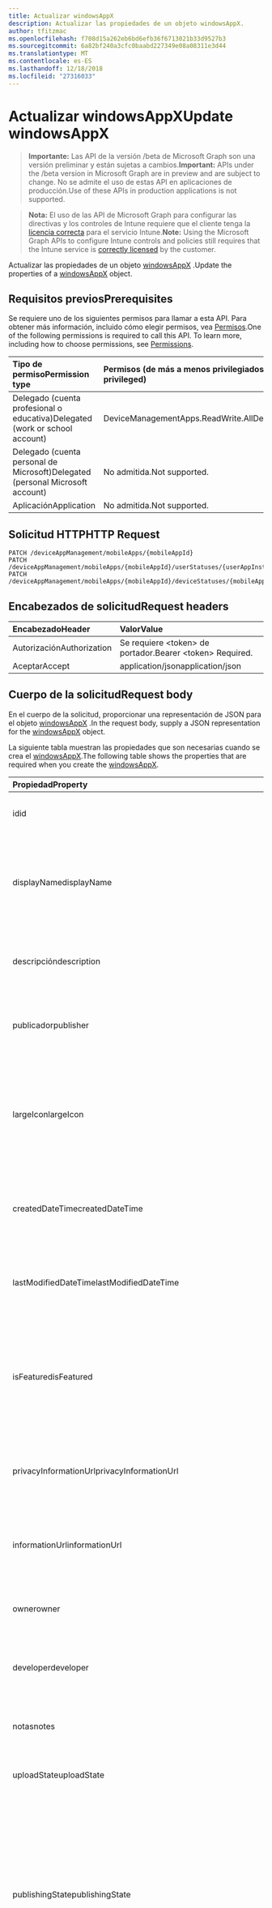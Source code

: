 ```yaml
---
title: Actualizar windowsAppX
description: Actualizar las propiedades de un objeto windowsAppX.
author: tfitzmac
ms.openlocfilehash: f708d15a262eb6bd6efb36f6713021b33d9527b3
ms.sourcegitcommit: 6a82bf240a3cfc0baabd227349e08a08311e3d44
ms.translationtype: MT
ms.contentlocale: es-ES
ms.lasthandoff: 12/18/2018
ms.locfileid: "27316033"
---
```

# <a name="update-windowsappx"></a><span data-ttu-id="37f00-103">Actualizar windowsAppX</span><span class="sxs-lookup"><span data-stu-id="37f00-103">Update windowsAppX</span></span>

> <span data-ttu-id="37f00-104">**Importante:** Las API de la versión /beta de Microsoft Graph son una versión preliminar y están sujetas a cambios.</span><span class="sxs-lookup"><span data-stu-id="37f00-104">**Important:** APIs under the /beta version in Microsoft Graph are in preview and are subject to change.</span></span> <span data-ttu-id="37f00-105">No se admite el uso de estas API en aplicaciones de producción.</span><span class="sxs-lookup"><span data-stu-id="37f00-105">Use of these APIs in production applications is not supported.</span></span>

> <span data-ttu-id="37f00-106">**Nota:** El uso de las API de Microsoft Graph para configurar las directivas y los controles de Intune requiere que el cliente tenga la [licencia correcta](https://go.microsoft.com/fwlink/?linkid=839381) para el servicio Intune.</span><span class="sxs-lookup"><span data-stu-id="37f00-106">**Note:** Using the Microsoft Graph APIs to configure Intune controls and policies still requires that the Intune service is [correctly licensed](https://go.microsoft.com/fwlink/?linkid=839381) by the customer.</span></span>

<span data-ttu-id="37f00-107">Actualizar las propiedades de un objeto [windowsAppX](../resources/intune-apps-windowsappx.md) .</span><span class="sxs-lookup"><span data-stu-id="37f00-107">Update the properties of a [windowsAppX](../resources/intune-apps-windowsappx.md) object.</span></span>
## <a name="prerequisites"></a><span data-ttu-id="37f00-108">Requisitos previos</span><span class="sxs-lookup"><span data-stu-id="37f00-108">Prerequisites</span></span>
<span data-ttu-id="37f00-p102">Se requiere uno de los siguientes permisos para llamar a esta API. Para obtener más información, incluido cómo elegir permisos, vea [Permisos](/graph/permissions-reference).</span><span class="sxs-lookup"><span data-stu-id="37f00-p102">One of the following permissions is required to call this API. To learn more, including how to choose permissions, see [Permissions](/graph/permissions-reference).</span></span>

|<span data-ttu-id="37f00-111">Tipo de permiso</span><span class="sxs-lookup"><span data-stu-id="37f00-111">Permission type</span></span>|<span data-ttu-id="37f00-112">Permisos (de más a menos privilegiados)</span><span class="sxs-lookup"><span data-stu-id="37f00-112">Permissions (from most to least privileged)</span></span>|
|:---|:---|
|<span data-ttu-id="37f00-113">Delegado (cuenta profesional o educativa)</span><span class="sxs-lookup"><span data-stu-id="37f00-113">Delegated (work or school account)</span></span>|<span data-ttu-id="37f00-114">DeviceManagementApps.ReadWrite.All</span><span class="sxs-lookup"><span data-stu-id="37f00-114">DeviceManagementApps.ReadWrite.All</span></span>|
|<span data-ttu-id="37f00-115">Delegado (cuenta personal de Microsoft)</span><span class="sxs-lookup"><span data-stu-id="37f00-115">Delegated (personal Microsoft account)</span></span>|<span data-ttu-id="37f00-116">No admitida.</span><span class="sxs-lookup"><span data-stu-id="37f00-116">Not supported.</span></span>|
|<span data-ttu-id="37f00-117">Aplicación</span><span class="sxs-lookup"><span data-stu-id="37f00-117">Application</span></span>|<span data-ttu-id="37f00-118">No admitida.</span><span class="sxs-lookup"><span data-stu-id="37f00-118">Not supported.</span></span>|

## <a name="http-request"></a><span data-ttu-id="37f00-119">Solicitud HTTP</span><span class="sxs-lookup"><span data-stu-id="37f00-119">HTTP Request</span></span>
<!-- {
  "blockType": "ignored"
}
-->
``` http
PATCH /deviceAppManagement/mobileApps/{mobileAppId}
PATCH /deviceAppManagement/mobileApps/{mobileAppId}/userStatuses/{userAppInstallStatusId}/app
PATCH /deviceAppManagement/mobileApps/{mobileAppId}/deviceStatuses/{mobileAppInstallStatusId}/app
```

## <a name="request-headers"></a><span data-ttu-id="37f00-120">Encabezados de solicitud</span><span class="sxs-lookup"><span data-stu-id="37f00-120">Request headers</span></span>
|<span data-ttu-id="37f00-121">Encabezado</span><span class="sxs-lookup"><span data-stu-id="37f00-121">Header</span></span>|<span data-ttu-id="37f00-122">Valor</span><span class="sxs-lookup"><span data-stu-id="37f00-122">Value</span></span>|
|:---|:---|
|<span data-ttu-id="37f00-123">Autorización</span><span class="sxs-lookup"><span data-stu-id="37f00-123">Authorization</span></span>|<span data-ttu-id="37f00-124">Se requiere &lt;token&gt; de portador.</span><span class="sxs-lookup"><span data-stu-id="37f00-124">Bearer &lt;token&gt; Required.</span></span>|
|<span data-ttu-id="37f00-125">Aceptar</span><span class="sxs-lookup"><span data-stu-id="37f00-125">Accept</span></span>|<span data-ttu-id="37f00-126">application/json</span><span class="sxs-lookup"><span data-stu-id="37f00-126">application/json</span></span>|

## <a name="request-body"></a><span data-ttu-id="37f00-127">Cuerpo de la solicitud</span><span class="sxs-lookup"><span data-stu-id="37f00-127">Request body</span></span>
<span data-ttu-id="37f00-128">En el cuerpo de la solicitud, proporcionar una representación de JSON para el objeto [windowsAppX](../resources/intune-apps-windowsappx.md) .</span><span class="sxs-lookup"><span data-stu-id="37f00-128">In the request body, supply a JSON representation for the [windowsAppX](../resources/intune-apps-windowsappx.md) object.</span></span>

<span data-ttu-id="37f00-129">La siguiente tabla muestran las propiedades que son necesarias cuando se crea el [windowsAppX](../resources/intune-apps-windowsappx.md).</span><span class="sxs-lookup"><span data-stu-id="37f00-129">The following table shows the properties that are required when you create the [windowsAppX](../resources/intune-apps-windowsappx.md).</span></span>

|<span data-ttu-id="37f00-130">Propiedad</span><span class="sxs-lookup"><span data-stu-id="37f00-130">Property</span></span>|<span data-ttu-id="37f00-131">Tipo</span><span class="sxs-lookup"><span data-stu-id="37f00-131">Type</span></span>|<span data-ttu-id="37f00-132">Descripción</span><span class="sxs-lookup"><span data-stu-id="37f00-132">Description</span></span>|
|:---|:---|:---|
|<span data-ttu-id="37f00-133">id</span><span class="sxs-lookup"><span data-stu-id="37f00-133">id</span></span>|<span data-ttu-id="37f00-134">String</span><span class="sxs-lookup"><span data-stu-id="37f00-134">String</span></span>|<span data-ttu-id="37f00-135">Clave de la entidad.</span><span class="sxs-lookup"><span data-stu-id="37f00-135">Key of the entity.</span></span> <span data-ttu-id="37f00-136">Heredado de [mobileApp](../resources/intune-apps-mobileapp.md).</span><span class="sxs-lookup"><span data-stu-id="37f00-136">Inherited from [mobileApp](../resources/intune-apps-mobileapp.md)</span></span>|
|<span data-ttu-id="37f00-137">displayName</span><span class="sxs-lookup"><span data-stu-id="37f00-137">displayName</span></span>|<span data-ttu-id="37f00-138">String</span><span class="sxs-lookup"><span data-stu-id="37f00-138">String</span></span>|<span data-ttu-id="37f00-139">Título de la aplicación importado o proporcionado por el administrador.</span><span class="sxs-lookup"><span data-stu-id="37f00-139">The admin provided or imported title of the app.</span></span> <span data-ttu-id="37f00-140">Heredado de [mobileApp](../resources/intune-apps-mobileapp.md).</span><span class="sxs-lookup"><span data-stu-id="37f00-140">Inherited from [mobileApp](../resources/intune-apps-mobileapp.md)</span></span>|
|<span data-ttu-id="37f00-141">descripción</span><span class="sxs-lookup"><span data-stu-id="37f00-141">description</span></span>|<span data-ttu-id="37f00-142">String</span><span class="sxs-lookup"><span data-stu-id="37f00-142">String</span></span>|<span data-ttu-id="37f00-143">Descripción de la aplicación.</span><span class="sxs-lookup"><span data-stu-id="37f00-143">The description of the app.</span></span> <span data-ttu-id="37f00-144">Heredado de [mobileApp](../resources/intune-apps-mobileapp.md).</span><span class="sxs-lookup"><span data-stu-id="37f00-144">Inherited from [mobileApp](../resources/intune-apps-mobileapp.md)</span></span>|
|<span data-ttu-id="37f00-145">publicador</span><span class="sxs-lookup"><span data-stu-id="37f00-145">publisher</span></span>|<span data-ttu-id="37f00-146">String</span><span class="sxs-lookup"><span data-stu-id="37f00-146">String</span></span>|<span data-ttu-id="37f00-147">Publicador de la aplicación.</span><span class="sxs-lookup"><span data-stu-id="37f00-147">The publisher of the app.</span></span> <span data-ttu-id="37f00-148">Heredado de [mobileApp](../resources/intune-apps-mobileapp.md).</span><span class="sxs-lookup"><span data-stu-id="37f00-148">Inherited from [mobileApp](../resources/intune-apps-mobileapp.md)</span></span>|
|<span data-ttu-id="37f00-149">largeIcon</span><span class="sxs-lookup"><span data-stu-id="37f00-149">largeIcon</span></span>|[<span data-ttu-id="37f00-150">mimeContent</span><span class="sxs-lookup"><span data-stu-id="37f00-150">mimeContent</span></span>](../resources/intune-shared-mimecontent.md)|<span data-ttu-id="37f00-151">Icono grande que se mostrará en los detalles de la aplicación y se usa para cargar el icono.</span><span class="sxs-lookup"><span data-stu-id="37f00-151">The large icon, to be displayed in the app details and used for upload of the icon.</span></span> <span data-ttu-id="37f00-152">Heredado de [mobileApp](../resources/intune-apps-mobileapp.md).</span><span class="sxs-lookup"><span data-stu-id="37f00-152">Inherited from [mobileApp](../resources/intune-apps-mobileapp.md)</span></span>|
|<span data-ttu-id="37f00-153">createdDateTime</span><span class="sxs-lookup"><span data-stu-id="37f00-153">createdDateTime</span></span>|<span data-ttu-id="37f00-154">DateTimeOffset</span><span class="sxs-lookup"><span data-stu-id="37f00-154">DateTimeOffset</span></span>|<span data-ttu-id="37f00-155">Fecha y hora de creación de la aplicación.</span><span class="sxs-lookup"><span data-stu-id="37f00-155">The date and time the app was created.</span></span> <span data-ttu-id="37f00-156">Heredado de [mobileApp](../resources/intune-apps-mobileapp.md).</span><span class="sxs-lookup"><span data-stu-id="37f00-156">Inherited from [mobileApp](../resources/intune-apps-mobileapp.md)</span></span>|
|<span data-ttu-id="37f00-157">lastModifiedDateTime</span><span class="sxs-lookup"><span data-stu-id="37f00-157">lastModifiedDateTime</span></span>|<span data-ttu-id="37f00-158">DateTimeOffset</span><span class="sxs-lookup"><span data-stu-id="37f00-158">DateTimeOffset</span></span>|<span data-ttu-id="37f00-159">Fecha y hora de la última modificación de la aplicación.</span><span class="sxs-lookup"><span data-stu-id="37f00-159">The date and time the app was last modified.</span></span> <span data-ttu-id="37f00-160">Heredado de [mobileApp](../resources/intune-apps-mobileapp.md).</span><span class="sxs-lookup"><span data-stu-id="37f00-160">Inherited from [mobileApp](../resources/intune-apps-mobileapp.md)</span></span>|
|<span data-ttu-id="37f00-161">isFeatured</span><span class="sxs-lookup"><span data-stu-id="37f00-161">isFeatured</span></span>|<span data-ttu-id="37f00-162">Boolean</span><span class="sxs-lookup"><span data-stu-id="37f00-162">Boolean</span></span>|<span data-ttu-id="37f00-163">Valor que indica si el administrador ha marcado la aplicación como destacada. Heredado de [mobileApp](../resources/intune-apps-mobileapp.md).</span><span class="sxs-lookup"><span data-stu-id="37f00-163">The value indicating whether the app is marked as featured by the admin. Inherited from [mobileApp](../resources/intune-apps-mobileapp.md)</span></span>|
|<span data-ttu-id="37f00-164">privacyInformationUrl</span><span class="sxs-lookup"><span data-stu-id="37f00-164">privacyInformationUrl</span></span>|<span data-ttu-id="37f00-165">String</span><span class="sxs-lookup"><span data-stu-id="37f00-165">String</span></span>|<span data-ttu-id="37f00-166">La dirección URL de la declaración de privacidad.</span><span class="sxs-lookup"><span data-stu-id="37f00-166">The privacy statement Url.</span></span> <span data-ttu-id="37f00-167">Heredado de [mobileApp](../resources/intune-apps-mobileapp.md).</span><span class="sxs-lookup"><span data-stu-id="37f00-167">Inherited from [mobileApp](../resources/intune-apps-mobileapp.md)</span></span>|
|<span data-ttu-id="37f00-168">informationUrl</span><span class="sxs-lookup"><span data-stu-id="37f00-168">informationUrl</span></span>|<span data-ttu-id="37f00-169">String</span><span class="sxs-lookup"><span data-stu-id="37f00-169">String</span></span>|<span data-ttu-id="37f00-170">La dirección URL para obtener más información.</span><span class="sxs-lookup"><span data-stu-id="37f00-170">The more information Url.</span></span> <span data-ttu-id="37f00-171">Heredado de [mobileApp](../resources/intune-apps-mobileapp.md).</span><span class="sxs-lookup"><span data-stu-id="37f00-171">Inherited from [mobileApp](../resources/intune-apps-mobileapp.md)</span></span>|
|<span data-ttu-id="37f00-172">owner</span><span class="sxs-lookup"><span data-stu-id="37f00-172">owner</span></span>|<span data-ttu-id="37f00-173">String</span><span class="sxs-lookup"><span data-stu-id="37f00-173">String</span></span>|<span data-ttu-id="37f00-174">Propietario de la aplicación.</span><span class="sxs-lookup"><span data-stu-id="37f00-174">The owner of the app.</span></span> <span data-ttu-id="37f00-175">Heredado de [mobileApp](../resources/intune-apps-mobileapp.md).</span><span class="sxs-lookup"><span data-stu-id="37f00-175">Inherited from [mobileApp](../resources/intune-apps-mobileapp.md)</span></span>|
|<span data-ttu-id="37f00-176">developer</span><span class="sxs-lookup"><span data-stu-id="37f00-176">developer</span></span>|<span data-ttu-id="37f00-177">String</span><span class="sxs-lookup"><span data-stu-id="37f00-177">String</span></span>|<span data-ttu-id="37f00-178">Desarrollador de la aplicación.</span><span class="sxs-lookup"><span data-stu-id="37f00-178">The developer of the app.</span></span> <span data-ttu-id="37f00-179">Heredado de [mobileApp](../resources/intune-apps-mobileapp.md).</span><span class="sxs-lookup"><span data-stu-id="37f00-179">Inherited from [mobileApp](../resources/intune-apps-mobileapp.md)</span></span>|
|<span data-ttu-id="37f00-180">notas</span><span class="sxs-lookup"><span data-stu-id="37f00-180">notes</span></span>|<span data-ttu-id="37f00-181">String</span><span class="sxs-lookup"><span data-stu-id="37f00-181">String</span></span>|<span data-ttu-id="37f00-182">Notas de la aplicación.</span><span class="sxs-lookup"><span data-stu-id="37f00-182">Notes for the app.</span></span> <span data-ttu-id="37f00-183">Heredado de [mobileApp](../resources/intune-apps-mobileapp.md).</span><span class="sxs-lookup"><span data-stu-id="37f00-183">Inherited from [mobileApp](../resources/intune-apps-mobileapp.md)</span></span>|
|<span data-ttu-id="37f00-184">uploadState</span><span class="sxs-lookup"><span data-stu-id="37f00-184">uploadState</span></span>|<span data-ttu-id="37f00-185">Int32</span><span class="sxs-lookup"><span data-stu-id="37f00-185">Int32</span></span>|<span data-ttu-id="37f00-186">El estado de carga.</span><span class="sxs-lookup"><span data-stu-id="37f00-186">The upload state.</span></span> <span data-ttu-id="37f00-187">Heredado de [mobileApp](../resources/intune-apps-mobileapp.md).</span><span class="sxs-lookup"><span data-stu-id="37f00-187">Inherited from [mobileApp](../resources/intune-apps-mobileapp.md)</span></span>|
|<span data-ttu-id="37f00-188">publishingState</span><span class="sxs-lookup"><span data-stu-id="37f00-188">publishingState</span></span>|[<span data-ttu-id="37f00-189">mobileAppPublishingState</span><span class="sxs-lookup"><span data-stu-id="37f00-189">mobileAppPublishingState</span></span>](../resources/intune-apps-mobileapppublishingstate.md)|<span data-ttu-id="37f00-190">Estado de publicación de la aplicación.</span><span class="sxs-lookup"><span data-stu-id="37f00-190">The publishing state for the app.</span></span> <span data-ttu-id="37f00-191">La aplicación no puede asignarse a menos que se publique.</span><span class="sxs-lookup"><span data-stu-id="37f00-191">The app cannot be assigned unless the app is published.</span></span> <span data-ttu-id="37f00-192">Se hereda de [mobileApp](../resources/intune-apps-mobileapp.md).</span><span class="sxs-lookup"><span data-stu-id="37f00-192">Inherited from [mobileApp](../resources/intune-apps-mobileapp.md).</span></span> <span data-ttu-id="37f00-193">Los valores posibles son: `notPublished`, `processing` y `published`.</span><span class="sxs-lookup"><span data-stu-id="37f00-193">Possible values are: `notPublished`, `processing`, `published`.</span></span>|
|<span data-ttu-id="37f00-194">committedContentVersion</span><span class="sxs-lookup"><span data-stu-id="37f00-194">committedContentVersion</span></span>|<span data-ttu-id="37f00-195">String</span><span class="sxs-lookup"><span data-stu-id="37f00-195">String</span></span>|<span data-ttu-id="37f00-196">Versión interna del contenido confirmado.</span><span class="sxs-lookup"><span data-stu-id="37f00-196">The internal committed content version.</span></span> <span data-ttu-id="37f00-197">Heredado de [mobileLobApp](../resources/intune-apps-mobilelobapp.md).</span><span class="sxs-lookup"><span data-stu-id="37f00-197">Inherited from [mobileLobApp](../resources/intune-apps-mobilelobapp.md)</span></span>|
|<span data-ttu-id="37f00-198">fileName</span><span class="sxs-lookup"><span data-stu-id="37f00-198">fileName</span></span>|<span data-ttu-id="37f00-199">String</span><span class="sxs-lookup"><span data-stu-id="37f00-199">String</span></span>|<span data-ttu-id="37f00-200">Nombre del archivo de la aplicación de LOB principal.</span><span class="sxs-lookup"><span data-stu-id="37f00-200">The name of the main Lob application file.</span></span> <span data-ttu-id="37f00-201">Heredado de [mobileLobApp](../resources/intune-apps-mobilelobapp.md).</span><span class="sxs-lookup"><span data-stu-id="37f00-201">Inherited from [mobileLobApp](../resources/intune-apps-mobilelobapp.md)</span></span>|
|<span data-ttu-id="37f00-202">size</span><span class="sxs-lookup"><span data-stu-id="37f00-202">size</span></span>|<span data-ttu-id="37f00-203">Int64</span><span class="sxs-lookup"><span data-stu-id="37f00-203">Int64</span></span>|<span data-ttu-id="37f00-204">Tamaño total, incluidos todos los archivos cargados.</span><span class="sxs-lookup"><span data-stu-id="37f00-204">The total size, including all uploaded files.</span></span> <span data-ttu-id="37f00-205">Heredado de [mobileLobApp](../resources/intune-apps-mobilelobapp.md).</span><span class="sxs-lookup"><span data-stu-id="37f00-205">Inherited from [mobileLobApp](../resources/intune-apps-mobilelobapp.md)</span></span>|
|<span data-ttu-id="37f00-206">applicableArchitectures</span><span class="sxs-lookup"><span data-stu-id="37f00-206">applicableArchitectures</span></span>|[<span data-ttu-id="37f00-207">windowsArchitecture</span><span class="sxs-lookup"><span data-stu-id="37f00-207">windowsArchitecture</span></span>](../resources/intune-apps-windowsarchitecture.md)|<span data-ttu-id="37f00-208">Arquitecturas de Windows en las que se puede ejecutar esta aplicación.</span><span class="sxs-lookup"><span data-stu-id="37f00-208">The Windows architecture(s) for which this app can run on.</span></span> <span data-ttu-id="37f00-209">Los valores posibles son: `none`, `x86`, `x64`, `arm` y `neutral`.</span><span class="sxs-lookup"><span data-stu-id="37f00-209">Possible values are: `none`, `x86`, `x64`, `arm`, `neutral`.</span></span>|
|<span data-ttu-id="37f00-210">identityName</span><span class="sxs-lookup"><span data-stu-id="37f00-210">identityName</span></span>|<span data-ttu-id="37f00-211">String</span><span class="sxs-lookup"><span data-stu-id="37f00-211">String</span></span>|<span data-ttu-id="37f00-212">Nombre de la identidad.</span><span class="sxs-lookup"><span data-stu-id="37f00-212">The Identity Name.</span></span>|
|<span data-ttu-id="37f00-213">identityPublisherHash</span><span class="sxs-lookup"><span data-stu-id="37f00-213">identityPublisherHash</span></span>|<span data-ttu-id="37f00-214">String</span><span class="sxs-lookup"><span data-stu-id="37f00-214">String</span></span>|<span data-ttu-id="37f00-215">Hash del publicador de identidad.</span><span class="sxs-lookup"><span data-stu-id="37f00-215">The Identity Publisher Hash.</span></span>|
|<span data-ttu-id="37f00-216">identityResourceIdentifier</span><span class="sxs-lookup"><span data-stu-id="37f00-216">identityResourceIdentifier</span></span>|<span data-ttu-id="37f00-217">String</span><span class="sxs-lookup"><span data-stu-id="37f00-217">String</span></span>|<span data-ttu-id="37f00-218">Identificador del recurso de identidad.</span><span class="sxs-lookup"><span data-stu-id="37f00-218">The Identity Resource Identifier.</span></span>|
|<span data-ttu-id="37f00-219">isBundle</span><span class="sxs-lookup"><span data-stu-id="37f00-219">isBundle</span></span>|<span data-ttu-id="37f00-220">Booleano</span><span class="sxs-lookup"><span data-stu-id="37f00-220">Boolean</span></span>|<span data-ttu-id="37f00-221">Indica si la aplicación es una agrupación.</span><span class="sxs-lookup"><span data-stu-id="37f00-221">Whether or not the app is a bundle.</span></span>|
|<span data-ttu-id="37f00-222">minimumSupportedOperatingSystem</span><span class="sxs-lookup"><span data-stu-id="37f00-222">minimumSupportedOperatingSystem</span></span>|[<span data-ttu-id="37f00-223">windowsMinimumOperatingSystem</span><span class="sxs-lookup"><span data-stu-id="37f00-223">windowsMinimumOperatingSystem</span></span>](../resources/intune-apps-windowsminimumoperatingsystem.md)|<span data-ttu-id="37f00-224">Valor del sistema operativo mínimo aplicable.</span><span class="sxs-lookup"><span data-stu-id="37f00-224">The value for the minimum applicable operating system.</span></span>|
|<span data-ttu-id="37f00-225">identityVersion</span><span class="sxs-lookup"><span data-stu-id="37f00-225">identityVersion</span></span>|<span data-ttu-id="37f00-226">String</span><span class="sxs-lookup"><span data-stu-id="37f00-226">String</span></span>|<span data-ttu-id="37f00-227">Versión de la identidad.</span><span class="sxs-lookup"><span data-stu-id="37f00-227">The identity version.</span></span>|



## <a name="response"></a><span data-ttu-id="37f00-228">Respuesta</span><span class="sxs-lookup"><span data-stu-id="37f00-228">Response</span></span>
<span data-ttu-id="37f00-229">Si tiene éxito, este método devuelve una `200 OK` código de respuesta y un objeto actualizado [windowsAppX](../resources/intune-apps-windowsappx.md) en el cuerpo de la respuesta.</span><span class="sxs-lookup"><span data-stu-id="37f00-229">If successful, this method returns a `200 OK` response code and an updated [windowsAppX](../resources/intune-apps-windowsappx.md) object in the response body.</span></span>

## <a name="example"></a><span data-ttu-id="37f00-230">Ejemplo</span><span class="sxs-lookup"><span data-stu-id="37f00-230">Example</span></span>
### <a name="request"></a><span data-ttu-id="37f00-231">Solicitud</span><span class="sxs-lookup"><span data-stu-id="37f00-231">Request</span></span>
<span data-ttu-id="37f00-232">Aquí tiene un ejemplo de la solicitud.</span><span class="sxs-lookup"><span data-stu-id="37f00-232">Here is an example of the request.</span></span>
``` http
PATCH https://graph.microsoft.com/beta/deviceAppManagement/mobileApps/{mobileAppId}
Content-type: application/json
Content-length: 1269

{
  "displayName": "Display Name value",
  "description": "Description value",
  "publisher": "Publisher value",
  "largeIcon": {
    "@odata.type": "microsoft.graph.mimeContent",
    "type": "Type value",
    "value": "dmFsdWU="
  },
  "lastModifiedDateTime": "2017-01-01T00:00:35.1329464-08:00",
  "isFeatured": true,
  "privacyInformationUrl": "https://example.com/privacyInformationUrl/",
  "informationUrl": "https://example.com/informationUrl/",
  "owner": "Owner value",
  "developer": "Developer value",
  "notes": "Notes value",
  "uploadState": 11,
  "publishingState": "processing",
  "committedContentVersion": "Committed Content Version value",
  "fileName": "File Name value",
  "size": 4,
  "applicableArchitectures": "x86",
  "identityName": "Identity Name value",
  "identityPublisherHash": "Identity Publisher Hash value",
  "identityResourceIdentifier": "Identity Resource Identifier value",
  "isBundle": true,
  "minimumSupportedOperatingSystem": {
    "@odata.type": "microsoft.graph.windowsMinimumOperatingSystem",
    "v8_0": true,
    "v8_1": true,
    "v10_0": true,
    "v10_1607": true,
    "v10_1703": true,
    "v10_1709": true,
    "v10_1803": true
  },
  "identityVersion": "Identity Version value"
}
```

### <a name="response"></a><span data-ttu-id="37f00-233">Respuesta</span><span class="sxs-lookup"><span data-stu-id="37f00-233">Response</span></span>
<span data-ttu-id="37f00-p121">Aquí tiene un ejemplo de la respuesta. Nota: Puede que el objeto de respuesta que aparece aquí se trunque para abreviar. Todas las propiedades se devolverán de una llamada real.</span><span class="sxs-lookup"><span data-stu-id="37f00-p121">Here is an example of the response. Note: The response object shown here may be truncated for brevity. All of the properties will be returned from an actual call.</span></span>
``` http
HTTP/1.1 200 OK
Content-Type: application/json
Content-Length: 1427

{
  "@odata.type": "#microsoft.graph.windowsAppX",
  "id": "b5179a93-9a93-b517-939a-17b5939a17b5",
  "displayName": "Display Name value",
  "description": "Description value",
  "publisher": "Publisher value",
  "largeIcon": {
    "@odata.type": "microsoft.graph.mimeContent",
    "type": "Type value",
    "value": "dmFsdWU="
  },
  "createdDateTime": "2017-01-01T00:02:43.5775965-08:00",
  "lastModifiedDateTime": "2017-01-01T00:00:35.1329464-08:00",
  "isFeatured": true,
  "privacyInformationUrl": "https://example.com/privacyInformationUrl/",
  "informationUrl": "https://example.com/informationUrl/",
  "owner": "Owner value",
  "developer": "Developer value",
  "notes": "Notes value",
  "uploadState": 11,
  "publishingState": "processing",
  "committedContentVersion": "Committed Content Version value",
  "fileName": "File Name value",
  "size": 4,
  "applicableArchitectures": "x86",
  "identityName": "Identity Name value",
  "identityPublisherHash": "Identity Publisher Hash value",
  "identityResourceIdentifier": "Identity Resource Identifier value",
  "isBundle": true,
  "minimumSupportedOperatingSystem": {
    "@odata.type": "microsoft.graph.windowsMinimumOperatingSystem",
    "v8_0": true,
    "v8_1": true,
    "v10_0": true,
    "v10_1607": true,
    "v10_1703": true,
    "v10_1709": true,
    "v10_1803": true
  },
  "identityVersion": "Identity Version value"
}
```





